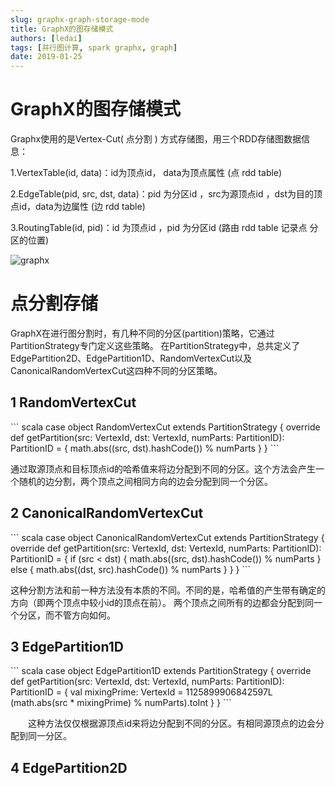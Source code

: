 ```yaml
---
slug: graphx-graph-storage-mode
title: GraphX的图存储模式
authors: [ledai]
tags: [并行图计算, spark graphx, graph]
date: 2019-01-25
---
```


<h1>GraphX的图存储模式</h1>
  Graphx使用的是Vertex-Cut( 点分割 ) 方式存储图，用三个RDD存储图数据信息：
<!-- truncate -->

1.VertexTable(id, data)：id为顶点id， data为顶点属性  (点 rdd table)

2.EdgeTable(pid, src, dst, data)：pid 为分区id ，src为源顶点id ，dst为目的顶点id，data为边属性 (边 rdd table)

3.RoutingTable(id, pid)：id 为顶点id ，pid 为分区id (路由 rdd table  记录点 分区的位置)

![graphx](https://github.com/endymecy/spark-graphx-source-analysis/raw/master/imgs/2.4.png)

<h1>点分割存储</h1>
  GraphX在进行图分割时，有几种不同的分区(partition)策略，它通过PartitionStrategy专门定义这些策略。
在PartitionStrategy中，总共定义了EdgePartition2D、EdgePartition1D、RandomVertexCut以及 CanonicalRandomVertexCut这四种不同的分区策略。

<h2>1 RandomVertexCut</h2>
``` scala
case object RandomVertexCut extends PartitionStrategy {
    override def getPartition(src: VertexId, dst: VertexId, numParts: PartitionID): PartitionID = {
      math.abs((src, dst).hashCode()) % numParts
    }
}
```

通过取源顶点和目标顶点id的哈希值来将边分配到不同的分区。这个方法会产生一个随机的边分割，两个顶点之间相同方向的边会分配到同一个分区。

<h2>2 CanonicalRandomVertexCut</h2>
``` scala
case object CanonicalRandomVertexCut extends PartitionStrategy {
    override def getPartition(src: VertexId, dst: VertexId, numParts: PartitionID): PartitionID = {
      if (src < dst) {
        math.abs((src, dst).hashCode()) % numParts
      } else {
        math.abs((dst, src).hashCode()) % numParts
      }
    }
}
```

这种分割方法和前一种方法没有本质的不同。不同的是，哈希值的产生带有确定的方向（即两个顶点中较小id的顶点在前）。
两个顶点之间所有的边都会分配到同一个分区，而不管方向如何。

<h2>3 EdgePartition1D</h2>
``` scala
case object EdgePartition1D extends PartitionStrategy {
    override def getPartition(src: VertexId, dst: VertexId, numParts: PartitionID): PartitionID = {
      val mixingPrime: VertexId = 1125899906842597L
      (math.abs(src * mixingPrime) % numParts).toInt
    }
}
```

  这种方法仅仅根据源顶点id来将边分配到不同的分区。有相同源顶点的边会分配到同一分区。

<h2>4 EdgePartition2D</h2>

